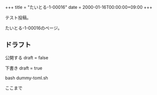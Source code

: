 +++
title = "たいとる-1-00016"
date = 2000-01-16T00:00:00+09:00
+++

テスト投稿。

たいとる-1-00016のページ。


## ドラフト

公開する
draft = false

下書き
draft = true

bash dummy-toml.sh

ここまで
